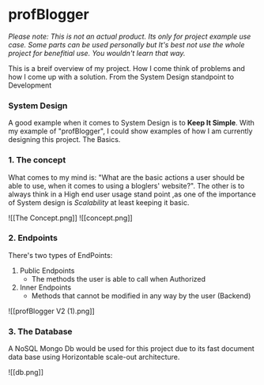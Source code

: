 # profBlogger
*Please note: This is not an actual product. Its only for project example use case. Some parts can be used personally but It's best not use the whole project for benefitial use. You wouldn't learn that way.*

This is a breif overview of my project. How I come think of problems and how I come up with a solution. From the System Design standpoint to Development
### System Design

A good example when it comes to System Design is to **Keep It Simple**. With my example of "profBlogger", I could show examples of how I am currently designing this project. The Basics.

### 1. The concept 

What comes to my mind is: "What are the basic actions a user should be
able to use, when it comes to using a bloglers' website?". The other is to always think in a High end user usage stand point ,as one of the importance of System design is *Scalability* at least keeping it basic.

![[The Concept.png]]
![[concept.png]]
### 2. Endpoints
There's two types of EndPoints:

1. Public Endpoints
	- The methods the user is able to call when Authorized
2. Inner Endpoints
	- Methods that cannot be modified in any way by the user (Backend) 

![[profBlogger V2 (1).png]]

### 3. The Database

A NoSQL Mongo Db would be used for this project due to its fast 
document data base using Horizontable scale-out architecture.

![[db.png]]